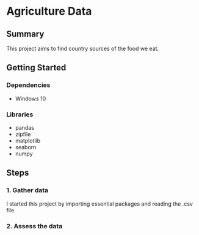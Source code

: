 # Agriculture Data
## Summary
This project aims to find country sources of the food we eat.
## Getting Started
### Dependencies
- Windows 10
### Libraries
- pandas
- zipfile
- matplotlib
- seaborn
- numpy
## Steps
### 1. Gather data
I started this project by importing essential packages and reading the .csv file. 
### 2. Assess the data 
